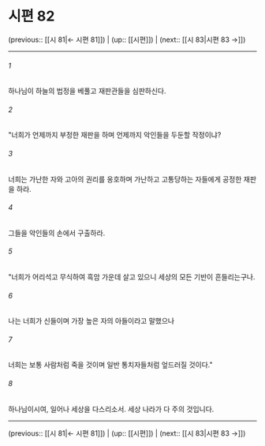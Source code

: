 # 시편 82

(previous:: [[시 81|← 시편 81]]) | (up:: [[시편]]) | (next:: [[시 83|시편 83 →]])

***




###### 1 

하나님이 하늘의 법정을 베풀고 재판관들을 심판하신다. 



###### 2 

"너희가 언제까지 부정한 재판을 하며 언제까지 악인들을 두둔할 작정이냐? 



###### 3 

너희는 가난한 자와 고아의 권리를 옹호하며 가난하고 고통당하는 자들에게 공정한 재판을 하라. 



###### 4 

그들을 악인들의 손에서 구출하라. 



###### 5 

"너희가 어리석고 무식하여 흑암 가운데 살고 있으니 세상의 모든 기반이 흔들리는구나. 



###### 6 

나는 너희가 신들이며 가장 높은 자의 아들이라고 말했으나 



###### 7 

너희는 보통 사람처럼 죽을 것이며 일반 통치자들처럼 엎드러질 것이다." 



###### 8 

하나님이시여, 일어나 세상을 다스리소서. 세상 나라가 다 주의 것입니다.

***

(previous:: [[시 81|← 시편 81]]) | (up:: [[시편]]) | (next:: [[시 83|시편 83 →]])
